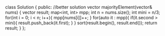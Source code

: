 class Solution {
public:
//better solution
vector<int> majorityElement(vector<int>& nums) {
vector<int> result;
map<int, int> mpp;
int n = nums.size();
int mini = n/3;
for(int i = 0; i < n; i++){
mpp[nums[i]]++;
}
for(auto it : mpp){
if(it.second > mini){
result.push_back(it.first);
}
}
sort(result.begin(), result.end());
return result;
}
};